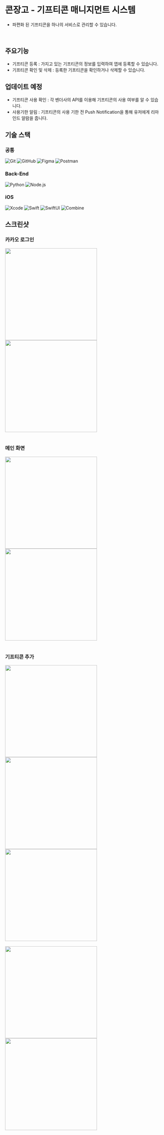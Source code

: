
# 콘장고 - 기프티콘 매니지먼트 시스템
- 파편화 된 기프티콘을 하나의 서비스로 관리할 수 있습니다.
  
<br/>

## 주요기능
- 기프티콘 등록 : 가지고 있는 기프티콘의 정보를 입력하여 앱에 등록할 수 있습니다.
- 기프티콘 확인 및 삭제 : 등록한 기프티콘을 확인하거나 삭제할 수 있습니다.

## 업데이트 예정
- 기프티콘 사용 확인 : 각 벤더사의 API를 이용해 기프티콘의 사용 여부를 알 수 있습니다.
- 사용기한 알림 : 기프티콘의 사용 기한 전 Push Notification을 통해 유저에게 리마인드 알람을 줍니다.

## 기술 스택

###  공통

![Git](https://img.shields.io/badge/-Git-F05032?style=flat&logo=Git&logoColor=white)
![GitHub](https://img.shields.io/badge/-GitHub-181717?style=flat&logo=GitHub&logoColor=white)
![Figma](https://img.shields.io/badge/-Figma-%23F24E1E?style=flat&logo=Figma&logoColor=white)
![Postman](https://img.shields.io/badge/-Postman-%23FF6C37?style=flat&logo=Postman&logoColor=white)

###  Back-End

![Python](https://img.shields.io/badge/-Python-%233776AB?style=flat&logo=Python&logoColor=white)
![Node.js](https://img.shields.io/badge/-Node.js-%235FA04E?style=flat&logo=Node.js&logoColor=white)



###  iOS

![Xcode](https://img.shields.io/badge/-Xcode-1575F9?style=flat&logo=Xcode&logoColor=white)
![Swift](https://img.shields.io/badge/-Swift-FA7343?style=flat&logo=Swift&logoColor=white)
![SwiftUI](https://img.shields.io/badge/-SwiftUI-%2355B3F9?style=flat&logo=Swift&logoColor=black)
![Combine](https://img.shields.io/badge/-Combine-FF7B17?style=flat&logo=Swift&logoColor=white)


## 스크린샷

### 카카오 로그인
<img src="https://github.com/user-attachments/assets/142e3ae3-f04d-4e6b-8b72-50f3cb0502fe" width = 300/>
<img src="https://github.com/user-attachments/assets/7e6191bf-d135-4d16-bd36-6bd03d3d6bc9" width = 300/>
<br>
<br>

### 메인 화면
<img src="https://github.com/user-attachments/assets/1869d994-4172-47d0-9028-2b5245a5ef7d" width = 300/>
<img src="https://github.com/user-attachments/assets/a19b0f1c-14b1-40e4-acaa-36b35c3cb99f" width = 300/>
<br>
<br>

### 기프티콘 추가
<img src="https://github.com/user-attachments/assets/2e9079de-2d12-4c6e-9a12-46a0483fed8f" width = 300/>
<img src="https://github.com/user-attachments/assets/09f3fac4-32fe-42d9-b1f7-513748f5d682" width = 300/>
<img src="https://github.com/user-attachments/assets/1182b603-1501-42e7-ab28-6953868ae535" width = 300/>
<br>
<br>

<img src="https://github.com/user-attachments/assets/ca118a20-077e-4ae7-9c26-08486b5b28b8" width = 300/>
<img src="https://github.com/user-attachments/assets/d7fc5c98-1b78-463c-951a-21b5bc1831af" width = 300/>



